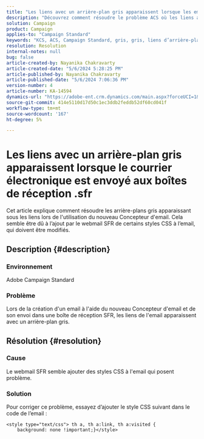 ```yaml
---
title: "Les liens avec un arrière-plan gris apparaissent lorsque les emails sont envoyés aux boîtes de réception .sfr"
description: "Découvrez comment résoudre le problème ACS où les liens apparaissent avec un arrière-plan gris lors de la création d'un email à l'aide du nouveau Concepteur d'email."
solution: Campaign
product: Campaign
applies-to: "Campaign Standard"
keywords: "KCS, ACS, Campaign Standard, gris, gris, liens d’arrière-plan, email, boîtes de réception .sfr, Concepteur d’email"
resolution: Resolution
internal-notes: null
bug: false
article-created-by: Nayanika Chakravarty
article-created-date: "5/6/2024 5:28:25 PM"
article-published-by: Nayanika Chakravarty
article-published-date: "5/6/2024 7:06:36 PM"
version-number: 4
article-number: KA-14594
dynamics-url: "https://adobe-ent.crm.dynamics.com/main.aspx?forceUCI=1&pagetype=entityrecord&etn=knowledgearticle&id=1d6d6205-ce0b-ef11-9f8a-6045bd0065b6"
source-git-commit: 414e5110d17d50c1ec3ddb2feddb52df60cd041f
workflow-type: tm+mt
source-wordcount: '167'
ht-degree: 5%

---
```


# Les liens avec un arrière-plan gris apparaissent lorsque le courrier électronique est envoyé aux boîtes de réception .sfr


Cet article explique comment résoudre les arrière-plans gris apparaissant sous les liens lors de l&#39;utilisation du nouveau Concepteur d&#39;email. Cela semble être dû à l’ajout par le webmail SFR de certains styles CSS à l’email, qui doivent être modifiés.

## Description {#description}


### <b>Environnement</b>

Adobe Campaign Standard

### <b>Problème</b>

Lors de la création d&#39;un email à l&#39;aide du nouveau Concepteur d&#39;email et de son envoi dans une boîte de réception SFR, les liens de l&#39;email apparaissent avec un arrière-plan gris.


## Résolution {#resolution}


### <b>Cause</b>

Le webmail SFR semble ajouter des styles CSS à l&#39;email qui posent problème.

### <b>Solution</b>

Pour corriger ce problème, essayez d’ajouter le style CSS suivant dans le code de l’email :


```
<style type="text/css"> th a, th a:link, th a:visited {
    background: none !important;}</style>
```

